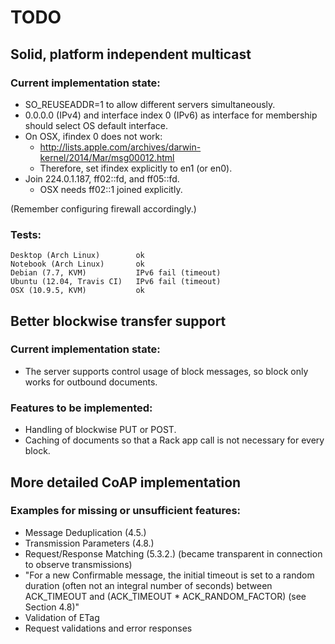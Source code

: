TODO
====

Solid, platform independent multicast
-------------------------------------

### Current implementation state:

* SO_REUSEADDR=1 to allow different servers simultaneously.
* 0.0.0.0 (IPv4) and interface index 0 (IPv6) as interface for membership
  should select OS default interface.
* On OSX, ifindex 0 does not work:
  * http://lists.apple.com/archives/darwin-kernel/2014/Mar/msg00012.html
  * Therefore, set ifindex explicitly to en1 (or en0).
* Join 224.0.1.187, ff02::fd, and ff05::fd.
  * OSX needs ff02::1 joined explicitly.

(Remember configuring firewall accordingly.)

### Tests:

    Desktop (Arch Linux)        ok
    Notebook (Arch Linux)       ok
    Debian (7.7, KVM)           IPv6 fail (timeout)
    Ubuntu (12.04, Travis CI)   IPv6 fail (timeout)
    OSX (10.9.5, KVM)           ok


Better blockwise transfer support
---------------------------------

### Current implementation state:

* The server supports control usage of block messages, so block only works for
  outbound documents.

### Features to be implemented:

* Handling of blockwise PUT or POST.
* Caching of documents so that a Rack app call is not necessary for every
  block.


More detailed CoAP implementation
---------------------------------

### Examples for missing or unsufficient features:

* Message Deduplication (4.5.)
* Transmission Parameters (4.8.)
* Request/Response Matching (5.3.2.) (became transparent in connection to
  observe transmissions)
* "For a new Confirmable message, the initial timeout is set to a random
  duration (often not an integral number of seconds) between ACK_TIMEOUT and
  (ACK_TIMEOUT * ACK_RANDOM_FACTOR) (see Section 4.8)"
* Validation of ETag
* Request validations and error responses

